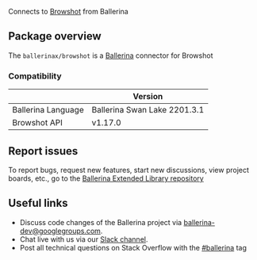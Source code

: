 Connects to [Browshot](https://browshot.com/api/documentation) from Ballerina

## Package overview
The `ballerinax/browshot` is a [Ballerina](https://ballerina.io/) connector for Browshot

### Compatibility
|                    | Version                   |
|--------------------|---------------------------|
| Ballerina Language | Ballerina Swan Lake 2201.3.1|
| Browshot API       | v1.17.0                   |

## Report issues
To report bugs, request new features, start new discussions, view project boards, etc., go to the [Ballerina Extended Library repository](https://github.com/ballerina-platform/ballerina-extended-library)

## Useful links
- Discuss code changes of the Ballerina project via [ballerina-dev@googlegroups.com](mailto:ballerina-dev@googlegroups.com).
- Chat live with us via our [Slack channel](https://ballerina.io/community/slack/).
- Post all technical questions on Stack Overflow with the [#ballerina](https://stackoverflow.com/questions/tagged/ballerina) tag
